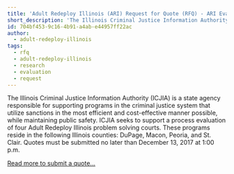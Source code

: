 ```yaml
---
title: 'Adult Redeploy Illinois (ARI) Request for Quote (RFQ) - ARI Evaluation Project'
short_description: 'The Illinois Criminal Justice Information Authority (ICJIA)  is a state agency responsible for supporting programs in the criminal justice system that utilize sanctions in the most efficient and cost-effective manner possible, while maintaining public safety. ICJIA seeks to support a process evaluation of four Adult Redeploy Illinois problem solving courts. These programs reside in the following Illinois counties: DuPage, Macon, Peoria, and St. Clair. Quotes must be submitted no later than December 13, 2017 at 1:00 p.m.'
id: 704bf453-9c16-4b91-a4ab-e44957ff22ac
author:
  - adult-redeploy-illinois
tags:
  - rfq
  - adult-redeploy-illinois
  - research
  - evaluation
  - request
---
```

The Illinois Criminal Justice Information Authority (ICJIA)  is a state agency responsible for supporting programs in the criminal justice system that utilize sanctions in the most efficient and cost-effective manner possible, while maintaining public safety. ICJIA seeks to support a process evaluation of four Adult Redeploy Illinois problem solving courts. These programs reside in the following Illinois counties: DuPage, Macon, Peoria, and St. Clair. Quotes must be submitted no later than December 13, 2017 at 1:00 p.m.

[Read more to submit a quote...](http://www.icjia.state.il.us/redeploy/pdf/ARI_EVAL_General_Distribution_RFQ.pdf)